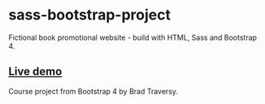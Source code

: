 # sass-bootstrap-project

Fictional book promotional website - build with HTML, Sass and Bootstrap 4.

## [Live demo](https://alexgooner12-sass-bootstrap-project.glitch.me)

Course project from Bootstrap 4 by Brad Traversy.
